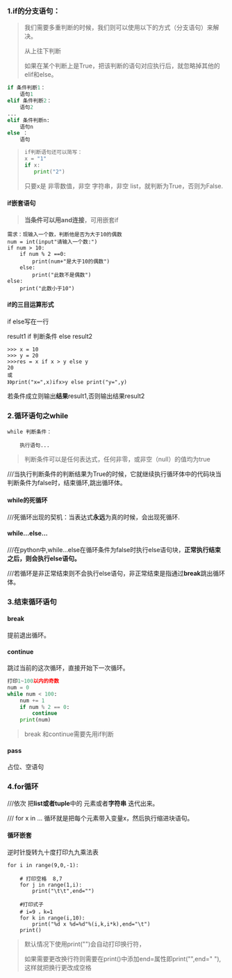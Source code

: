 ### 1.if的分支语句：

> 我们需要多重判断的时候，我们则可以使用以下的方式（分支语句）来解决。
>
> 从上往下判断
>
> 如果在某个判断上是True，把该判断的语句对应执行后，就忽略掉其他的elif和else。

```python
if 条件判断1：
	语句1
elif 条件判断2：
	语句2
...
elif 条件判断n:
	语句n
else ：
	语句
```

> ```python
> if判断语句还可以简写：
> x = "1"
> if x:
>    print("2")
> ```
>
> 只要x是 非零数值，非空 字符串，非空 list，就判断为True，否则为False.

#### if嵌套语句

> **当条件可以用and连接**，可用嵌套if

```
需求：现输入一个数，判断他是否为大于10的偶数
num = int(input"请输入一个数:")
if num > 10:
	if num % 2 ==0:
		print(num+"是大于10的偶数")
	else:
		print("此数不是偶数")
else:
	print("此数小于10")
```

#### if的三目运算形式

if else写在一行

result1  if 判断条件  else  result2

```
>>> x = 10
>>> y = 20
>>>res = x if x > y else y
20
或
》》print("x=",x)ifx>y else print("y=",y)
```

若条件成立则输出**结果**result1,否则输出结果result2

### 2.循环语句之while

```
while 判断条件：

	执行语句...
```

> 判断条件可以是任何表达式，任何非零，或非空（null）的值均为true

///当执行判断条件的判断结果为True的时候，它就继续执行循环体中的代码块当判断条件为false时，结束循环,跳出循环体。

#### while的死循环

///死循环出现的契机：当表达式**永远**为真的时候，会出现死循环.

#### while…else…

///在python中,while...else在循环条件为false时执行else语句块，**正常执行结束之后，则会执行else语句。**

///若循环是非正常结束则不会执行else语句，非正常结束是指通过**break**跳出循环体。

### 3.结束循环语句

#### break

提前退出循环。

####  continue

跳过当前的这次循环，直接开始下一次循环。

```python
打印1~100以内的奇数
num = 0
while num < 100:
    num += 1
    if num % 2 == 0:
        continue
    print(num)
```



> break 和continue需要先用if判断

#### pass

占位、空语句

### 4.for循环

///依次     把**list或者tuple**中的     元素或者**字符串**    迭代出来。

/// for x in … 循环就是把每个元素带入变量x，然后执行缩进块语句。

#### 循环嵌套

逆时针旋转九十度打印九九乘法表

```
for i in range(9,0,-1):

    # 打印空格  8,7
    for j in range(1,i):
        print("\t\t",end="")

    #打印式子
    # i=9 ，k=1
    for k in range(i,10):
        print("%d x %d=%d"%(i,k,i*k),end="\t")
    print()

```

> 默认情况下使用print("")会自动打印换行符，
>
> 如果需要更改换行符则需要在print()中添加end=属性即print("",end=" "),这样就把换行更改成空格

### 





